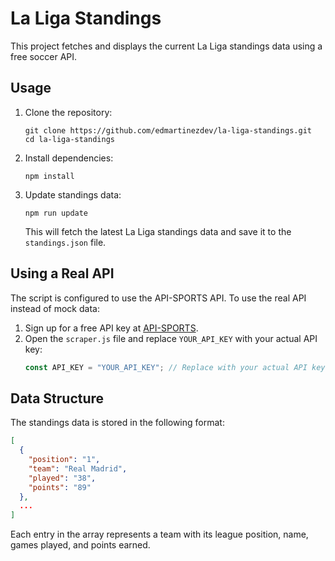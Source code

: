 # La Liga Standings

This project fetches and displays the current La Liga standings data using a free soccer API.

## Usage

1. Clone the repository:
   ```
   git clone https://github.com/edmartinezdev/la-liga-standings.git
   cd la-liga-standings
   ```

2. Install dependencies:
   ```
   npm install
   ```

3. Update standings data:
   ```
   npm run update
   ```
   This will fetch the latest La Liga standings data and save it to the `standings.json` file.

## Using a Real API

The script is configured to use the API-SPORTS API. To use the real API instead of mock data:

1. Sign up for a free API key at [API-SPORTS](https://api-sports.io/).
2. Open the `scraper.js` file and replace `YOUR_API_KEY` with your actual API key:
   ```javascript
   const API_KEY = "YOUR_API_KEY"; // Replace with your actual API key
   ```

## Data Structure

The standings data is stored in the following format:

```json
[
  {
    "position": "1",
    "team": "Real Madrid",
    "played": "38",
    "points": "89"
  },
  ...
]
```

Each entry in the array represents a team with its league position, name, games played, and points earned.